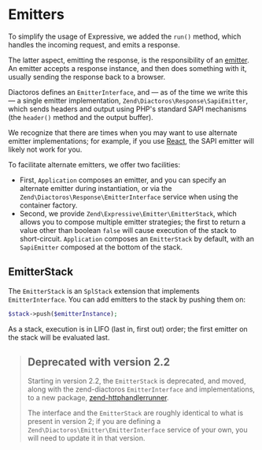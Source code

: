 # Emitters

To simplify the usage of Expressive, we added the `run()` method, which handles
the incoming request, and emits a response.

The latter aspect, emitting the response, is the responsibility of an
[emitter](https://docs.zendframework.com/zend-diactoros/emitting-responses/).
An emitter accepts a response instance, and then does something with it, usually
sending the response back to a browser.

Diactoros defines an `EmitterInterface`, and — as of the time we write this — a
single emitter implementation, `Zend\Diactoros\Response\SapiEmitter`, which
sends headers and output using PHP's standard SAPI mechanisms (the `header()`
method and the output buffer).

We recognize that there are times when you may want to use alternate emitter
implementations; for example, if you use [React](http://reactphp.org), the SAPI
emitter will likely not work for you.

To facilitate alternate emitters, we offer two facilities:

- First, `Application` composes an emitter, and you can specify an alternate
  emitter during instantiation, or via the `Zend\Diactoros\Response\EmitterInterface`
  service when using the container factory.
- Second, we provide `Zend\Expressive\Emitter\EmitterStack`, which allows you to
  compose multiple emitter strategies; the first to return a value other than
  boolean `false` will cause execution of the stack to short-circuit.
  `Application` composes an `EmitterStack` by default, with an `SapiEmitter`
  composed at the bottom of the stack.

## EmitterStack

The `EmitterStack` is an `SplStack` extension that implements
`EmitterInterface`. You can add emitters to the stack by pushing them on:

```php
$stack->push($emitterInstance);
```

As a stack, execution is in LIFO (last in, first out) order; the first emitter
on the stack will be evaluated last.

> ## Deprecated with version 2.2
> 
> Starting in version 2.2, the `EmitterStack` is deprecated, and moved, along with the
> zend-diactoros `EmitterInterface` and implementations, to a new package,
> [zend-httphandlerrunner](https://docs.zendframework.com/zend-httphandlerrunner).
> 
> The interface and the `EmitterStack` are roughly identical to what is present in
> version 2; if you are defining a `Zend\Diactoros\Emitter\EmitterInterface`
> service of your own, you will need to update it in that version.
